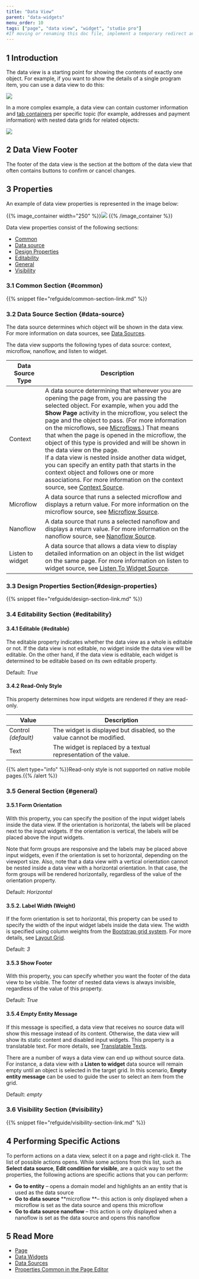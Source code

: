 ```yaml
---
title: "Data View"
parent: "data-widgets"
menu_order: 10
tags: ["page", "data view", "widget", "studio pro"]
#If moving or renaming this doc file, implement a temporary redirect and let the respective team know they should update the URL in the product. See Mapping to Products for more details.
---
```


## 1 Introduction

The data view is a starting point for showing the contents of exactly one object. For example, if you want to show the details of a single program item, you can use a data view to do this:

![](attachments/data-widgets/data-view-example-structure-mode.png)

In a more complex example, a data view can contain customer information and [tab containers](tab-container) per specific topic (for example, addresses and payment information) with nested data grids for related objects:

![](attachments/data-widgets/data-view-complex-example.png)

## 2 Data View Footer

The footer of the data view is the section at the bottom of the data view that often contains buttons to confirm or cancel changes.  

## 3 Properties

An example of data view properties is represented in the image below:

{{% image_container width="250" %}}![](attachments/data-widgets/data-view-properties.png)
{{% /image_container %}}

Data view properties consist of the following sections:

* [Common](#common)
* [Data source](#data-source)
* [Design Properties](#design-properties)
* [Editability](#editability)
* [General](#general)
* [Visibility](#visibility)

### 3.1 Common Section {#common}

{{% snippet file="refguide/common-section-link.md" %}}

### 3.2 Data Source Section {#data-source}

The data source determines which object will be shown in the data view. For more information on data sources, see [Data Sources](data-sources).

The data view supports the following types of data source: context, microflow, nanoflow, and listen to widget. 

| Data Source Type | Description                                                  |
| ---------------- | ------------------------------------------------------------ |
| Context          | A data source determining that wherever you are opening the page from, you are passing the selected object. For example, when you add the **Show Page** activity in the microflow, you select the page and the object to pass. (For more information on the microflows, see [Microflows](microflows).) That means that when the page is opened in the microflow, the object of this type is provided and will be shown in the data view on the page. <br />If a data view is nested inside another data widget, you can specify an entity path that starts in the context object and follows one or more associations. For more information on the context source, see [Context Source](context-source).<br /> |
| Microflow        | A data source that runs a selected microflow and displays a return value. For more  information on the microflow source, see [Microflow Source](microflow-source). |
| Nanoflow         | A data source that runs a selected nanoflow and displays a return value. For more  information on the nanoflow source, see [Nanoflow Source](nanoflow-source). |
| Listen to widget | A data source that allows a data view to display detailed information on an object in the list widget on the same page. For more information on listen to widget source, see [Listen To Widget Source](microflow-source). |

### 3.3 Design Properties Section{#design-properties}

{{% snippet file="refguide/design-section-link.md" %}} 

### 3.4 Editability Section {#editability}

#### 3.4.1 Editable {#editable}

The editable property indicates whether the data view as a whole is editable or not. If the data view is not editable, no widget inside the data view will be editable. On the other hand, if the data view is editable, each widget is determined to be editable based on its own editable property.

Default: *True*

#### 3.4.2 Read-Only Style

This property determines how input widgets are rendered if they are read-only. 

| Value   | Description                                                  |
| ------- | ------------------------------------------------------------ |
| Control *(default)*  | The widget is displayed but disabled, so the value cannot be modified. |
| Text    | The widget is replaced by a textual representation of the value. |

{{% alert type="info" %}}Read-only style is not supported on native mobile pages.{{% /alert %}}

### 3.5 General Section {#general}

#### 3.5.1 Form Orientation

With this property, you can specify the position of the input widget labels inside the data view. If the orientation is horizontal, the labels will be placed next to the input widgets. If the orientation is vertical, the labels will be placed above the input widgets.

Note that form groups are responsive and the labels may be placed above input widgets, even if the orientation is set to horizontal, depending on the viewport size. Also, note that a data view with a vertical orientation cannot be nested inside a data view with a horizontal orientation. In that case, the form groups will be rendered horizontally, regardless of the value of the orientation property.

Default: *Horizontal*

#### 3.5.2. Label Width (Weight)

If the form orientation is set to horizontal, this property can be used to specify the width of the input widget labels inside the data view. The width is specified using column weights from the [Bootstrap grid system](http://getbootstrap.com/css/#grid). For more details, see [Layout Grid](layout-grid).

Default: *3*

#### 3.5.3 Show Footer

With this property, you can specify whether you want the footer of the data view to be visible. The footer of nested data views is always invisible, regardless of the value of this property.

Default: *True*

#### 3.5.4 Empty Entity Message

If this message is specified, a data view that receives no source data will show this message instead of its content. Otherwise, the data view will show its static content and disabled input widgets. This property is a translatable text. For more details, see [Translatable Texts](translatable-texts).

There are a number of ways a data view can end up without source data. For instance, a data view with a **Listen to widget** data source will remain empty until an object is selected in the target grid. In this scenario, **Empty entity message** can be used to guide the user to select an item from the grid.

Default: *empty*

### 3.6 Visibility Section {#visibility}

{{% snippet file="refguide/visibility-section-link.md" %}}

## 4 Performing Specific Actions

To perform actions on a data view, select it on a page and right-click it. The list of possible actions opens. While some actions from this list, such as **Select data source**, **Edit condition for visible**, are a quick way to set the properties, the following actions are specific actions that you can perform:

* **Go to entity** – opens a domain model and highlights an an entity that is used as the data source 
* **Go to data source** **microflow **– this action is only displayed when a microflow is set as the data source and opens this microflow 
* **Go to data source nanoflow** – this action is only displayed when a nanoflow is set as the data source and opens this nanoflow

## 5 Read More

* [Page](page)
* [Data Widgets](data-widgets)
* [Data Sources](data-sources)
* [Properties Common in the Page Editor](common-widget-properties)
